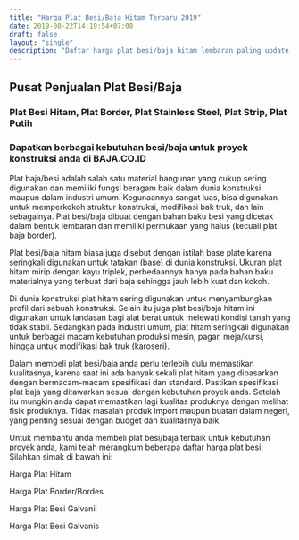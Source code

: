 ```yaml
---
title: "Harga Plat Besi/Baja Hitam Terbaru 2019"
date: 2019-08-22T14:19:54+07:00
draft: false
layout: "single"
description: "Daftar harga plat besi/baja hitam lembaran paling update, murah dan berkualitas. Siap membantu pengiriman ke seluruh wilayah di Indonesia"
---
```


## Pusat Penjualan Plat Besi/Baja

### Plat Besi Hitam, Plat Border, Plat Stainless Steel, Plat Strip, Plat Putih

### Dapatkan berbagai kebutuhan besi/baja untuk proyek konstruksi anda di BAJA.CO.ID

Plat baja/besi adalah salah satu material bangunan yang cukup sering digunakan dan memiliki fungsi beragam baik dalam dunia konstruksi maupun dalam industri umum. Kegunaannya sangat luas, bisa digunakan untuk memperkokoh struktur konstruksi, modifikasi bak truk, dan lain sebagainya.  Plat besi/baja dibuat dengan bahan baku besi yang dicetak dalam bentuk lembaran dan memiliki permukaan yang halus (kecuali plat baja border).

Plat besi/baja hitam biasa juga disebut dengan istilah base plate karena seringkali digunakan untuk tatakan (base) di dunia konstruksi. Ukuran plat hitam mirip dengan kayu triplek, perbedaannya hanya pada bahan baku materialnya yang terbuat dari baja sehingga jauh lebih kuat dan kokoh. 

Di dunia konstruksi plat hitam sering digunakan untuk menyambungkan profil dari sebuah konstruksi. Selain itu juga plat besi/baja hitam ini digunakan untuk landasan bagi alat berat untuk melewati kondisi tanah yang tidak stabil. Sedangkan pada industri umum, plat hitam seringkali digunakan untuk berbagai macam kebutuhan produksi mesin, pagar, meja/kursi, hingga untuk modifikasi bak truk (karoseri).

Dalam membeli plat besi/baja anda perlu terlebih dulu memastikan kualitasnya, karena saat ini ada banyak sekali plat hitam yang dipasarkan dengan bermacam-macam spesifikasi dan standard. Pastikan spesifikasi plat baja yang ditawarkan sesuai dengan kebutuhan proyek anda. Setelah itu mungkin anda dapat memastikan lagi kualitas produknya dengan melihat fisik produknya. Tidak masalah produk import maupun buatan dalam negeri, yang penting sesuai dengan budget dan kualitasnya baik. 

Untuk membantu anda membeli plat besi/baja terbaik untuk kebutuhan proyek anda, kami telah merangkum beberapa daftar harga plat besi. Silahkan simak di bawah ini:

Harga Plat Hitam

Harga Plat Border/Bordes

Harga Plat Besi Galvanil

Harga Plat Besi Galvanis
